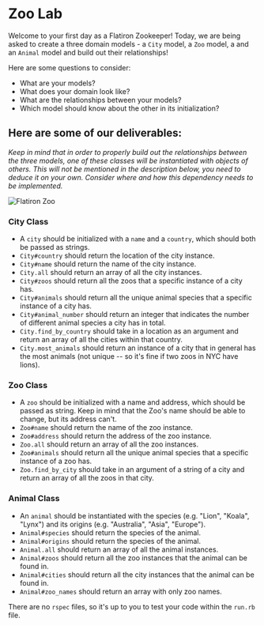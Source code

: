 # Zoo Lab

Welcome to your first day as a Flatiron Zookeeper!
Today, we are being asked to create a three domain models - a `City` model, a `Zoo` model, a  and an `Animal` model and build out their relationships! 

Here are some questions to consider:

* What are your models?
* What does your domain look like?
* What are the relationships between your models? 
* Which model should know about the other in its initialization?

## Here are some of our deliverables:

_Keep in mind that in order to properly build out the relationships between the three models, one of these classes will be instantiated with objects of others. This will not be mentioned in the description below, you need to deduce it on your own. Consider where and how this dependency needs to be implemented._

![Flatiron Zoo](https://curriculum-content.s3.amazonaws.com/module-1/ruby-oo-relationships/flatiron-zoo-exercise/Image_124_ZooGraphic.png)

### City Class
- A `city` should be initialized with a `name` and a `country`, which should both be passed as strings.
- `City#country` should return the location of the city instance.
- `City#name` should return the name of the city instance.
- `City.all` should return an array of all the city instances.
- `City#zoos` should return all the zoos that a specific instance of a city has.
- `City#animals` should return all the unique animal species that a specific instance of a city has.
- `City#animal_number` should return an integer that indicates the number of different animal species a city has in total.
- `City.find_by_country` should take in a location as an argument and return an array of all the cities within that country.
- `City.most_animals` should return an instance of a city that in general has the most animals (not unique -- so it's fine if two zoos in NYC have lions).

### Zoo Class
- A `zoo` should be initialized with a name and address, which should be passed as string. Keep in mind that the Zoo's name should be able to change, but its address can't.
- `Zoo#name` should return the name of the zoo instance. 
- `Zoo#address` should return the address of the zoo instance.
- `Zoo.all` should return an array of all the zoo instances.
- `Zoo#animals` should return all the unique animal species  that a specific instance of a zoo has.
- `Zoo.find_by_city` should take in an argument of a string of a city and return an array of all the zoos in that city.

### Animal Class
- An `animal` should be instantiated with the species (e.g. "Lion", "Koala", "Lynx") and its origins (e.g. "Australia", "Asia", "Europe"). 
- `Animal#species` should return the species of the animal.
- `Animal#origins` should return the species of the animal.
- `Animal.all` should return an array of all the animal instances.
- `Animal#zoos` should return all the zoo instances that the animal can be found in.
- `Animal#cities` should return all the city instances that the animal can be found in.
- `Animal#zoo_names` should return an array with only zoo names.

There are no `rspec` files, so it's up to you to test your code within the `run.rb` file.
